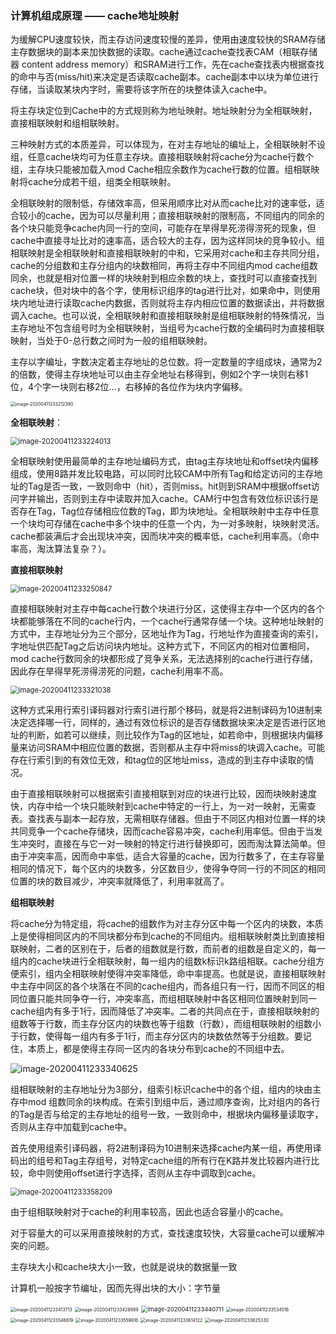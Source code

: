 ### 计算机组成原理 —— cache地址映射

​	为缓解CPU速度较快，而主存访问速度较慢的差异，使用由速度较快的SRAM存储主存数据块的副本来加快数据的读取。cache通过cache查找表CAM（相联存储器 content address memory）和SRAM进行工作，先在cache查找表内根据查找的命中与否(miss/hit)来决定是否读取cache副本。cache副本中以块为单位进行存储，当读取某块内字时，需要将该字所在的块整体读入cache中。

​	将主存块定位到Cache中的方式规则称为地址映射。地址映射分为全相联映射，直接相联映射和组相联映射。

​	三种映射方式的本质差异，可以体现为，在对主存地址的编址上，全相联映射不设组，任意cache块均可为任意主存块。直接相联映射将cache分为cache行数个组，主存块只能被加载入mod Cache相应余数作为cache行数的位置。组相联映射将cache分成若干组，组类全相联映射。

​	全相联映射的限制低，存储效率高，但采用顺序比对从而cache比对的速率低，适合较小的cache，因为可以尽量利用；直接相联映射的限制高，不同组内的同余的各个块只能竞争cache内同一行的空间，可能存在旱得旱死涝得涝死的现象，但cache中直接寻址比对的速率高，适合较大的主存，因为这样同块的竞争较小。组相联映射是全相联映射和直接相联映射的中和，它采用对cache和主存共同分组，cache的分组数和主存分组内的块数相同，再将主存中不同组内mod cache组数同余，也就是相对位置一样的块映射到相应余数的块上，查找时可以直接查找到cache块，但对块中的各个字，使用标识组序的tag进行比对，如果命中，则使用块内地址进行读取cache内数据，否则就将主存内相应位置的数据读出，并将数据调入cache。也可以说，全相联映射和直接相联映射是组相联映射的特殊情况，当主存地址不包含组号时为全相联映射，当组号为cache行数的全编码时为直接相联映射，当处于0-总行数之间时为一般的组相联映射。

​	主存以字编址，字数决定着主存地址的总位数。将一定数量的字组成块，通常为2的倍数，使得主存块地址可以由主存全地址右移得到，例如2个字一块则右移1位，4个字一块则右移2位...，右移掉的各位作为块内字偏移。

<img src="MDpic/image-20200411233212390.png" alt="image-20200411233212390" style="zoom:50%;" />

**全相联映射**：

<img src="MDpic/image-20200411233224013.png" alt="image-20200411233224013" style="zoom:80%;" />

​	全相联映射使用最简单的主存地址编码方式，由tag主存块地址和offset块内偏移组成，使用8路并发比较电路，可以同时比较CAM中所有Tag和给定访问的主存地址的Tag是否一致，一致则命中（hit），否则miss。hit则到SRAM中根据offset访问字并输出，否则到主存中读取并加入cache。CAM行中包含有效位标识该行是否存在Tag，Tag位存储相应位数的Tag，即为块地址。全相联映射中主存中任意一个块均可存储在cache中多个块中的任意一个内，为一对多映射，块映射灵活。cache都装满后才会出现块冲突，因而块冲突的概率低，cache利用率高。（命中率高，淘汰算法复杂？）。

**直接相联映射**

<img src="MDpic/image-20200411233250847.png" alt="image-20200411233250847" style="zoom:80%;" />

​	直接相联映射对主存中每cache行数个块进行分区，这使得主存中一个区内的各个块都能够落在不同的cache行内，一个cache行通常存储一个块。这种地址映射的方式中，主存地址分为三个部分，区地址作为Tag，行地址作为直接查询的索引，字地址供匹配Tag之后访问块内地址。这种方式下，不同区内的相对位置相同，mod cache行数同余的块都形成了竞争关系，无法选择别的cache行进行存储，因此存在旱得旱死涝得涝死的问题，cache利用率不高。

<img src="MDpic/image-20200411233321038.png" alt="image-20200411233321038" style="zoom:80%;" />

这种方式采用行索引译码器对行索引进行那个移码，就是将2进制译码为10进制来决定选择哪一行，同样的，通过有效位标识的是否存储数据块来决定是否进行区地址的判断，如若可以继续，则比较作为Tag的区地址，如若命中，则根据块内偏移量来访问SRAM中相应位置的数据，否则都从主存中将miss的块调入cache。可能存在行索引到的有效位无效，和tag位的区地址miss，造成的到主存中读取的情况。

由于直接相联映射可以根据索引直接相联到对应的块进行比较，因而块映射速度快，内存中给一个块只能映射到cache中特定的一行上，为一对一映射，无需查表。查找表与副本一起存放，无需相联存储器。但由于不同区内相对位置一样的块共同竞争一个cache存储块，因而cache容易冲突，cache利用率低。但由于当发生冲突时，直接在与它一对一映射的特定行进行替换即可，因而淘汰算法简单。但由于冲突率高，因而命中率低，适合大容量的cache，因为行数多了，在主存容量相同的情况下，每个区内的块数多，分区数目少，使得争夺同一行的不同区的相同位置的块的数目减少，冲突率就降低了，利用率就高了。

**组相联映射**

将cache分为特定组，将cache的组数作为对主存分区中每一个区内的块数，本质上是使得相同区内的不同块都分布到cache的不同组内。组相联映射类比到直接相联映射，二者的区别在于，后者的组数就是行数，而前者的组数是自定义的，每一组内的cache块进行全相联映射，每一组内的组数k标识k路组相联。cache分组方便索引，组内全相联映射使得冲突率降低，命中率提高。也就是说，直接相联映射中主存中同区的各个块落在不同的cache组内，而各组只有一行，因而不同区的相同位置只能共同争夺一行，冲突率高，而组相联映射中各区相同位置映射到同一cache组内有多于1行，因而降低了冲突率。二者的共同点在于，直接相联映射的组数等于行数，而主存分区内的块数也等于组数（行数），而组相联映射的组数小于行数，使得每一组内有多于1行，而主存分区内的块数依然等于分组数。要记住，本质上，都是使得主存同一区内的各块分布到cache的不同组中去。

![image-20200411233340625](MDpic/image-20200411233340625.png)

组相联映射的主存地址分为3部分，组索引标识cache中的各个组，组内的块由主存中mod 组数同余的块构成。在索引到组中后，通过顺序查询，比对组内的各行的Tag是否与给定的主存地址的组号一致，一致则命中，根据块内偏移量读取字，否则从主存中加载到cache中。

首先使用组索引译码器，将2进制译码为10进制来选择cache内某一组，再使用译码出的组号和Tag主存组号，对特定cache组的所有行在K路并发比较器内进行比较，命中则使用offset进行字选择，否则从主存中调取到cache。

<img src="MDpic/image-20200411233358209.png" alt="image-20200411233358209" style="zoom:80%;" />

由于组相联映射对于cache的利用率较高，因此也适合容量小的cache。

对于容量大的可以采用直接映射的方式，查找速度较快，大容量cache可以缓解冲突的问题。



主存块大小和cache块大小一致，也就是说块的数据量一致

计算机一般按字节编址，因而先得出块的大小：字节量



<img src="MDpic/image-20200411233413713.png" alt="image-20200411233413713" style="zoom:50%;" />

<img src="MDpic/image-20200411233428989.png" alt="image-20200411233428989" style="zoom: 50%;" />

<img src="MDpic/image-20200411233440711.png" alt="image-20200411233440711" style="zoom:67%;" />

<img src="MDpic/image-20200411233534516.png" alt="image-20200411233534516" style="zoom:50%;" />

<img src="MDpic/image-20200411233546619.png" alt="image-20200411233546619" style="zoom:50%;" />

<img src="MDpic/image-20200411233559616.png" alt="image-20200411233559616" style="zoom:50%;" />

<img src="MDpic/image-20200411233614122.png" alt="image-20200411233614122" style="zoom:50%;" />

<img src="MDpic/image-20200411233625330.png" alt="image-20200411233625330" style="zoom:50%;" />